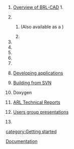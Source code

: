 1.  [Overview of BRL-CAD](Overview.md)
    1.

2.  1.  (Also available as a )

    2.

3.

4.

5.

6.

7.

8.  [Developing applications](Developing_applications.md)

9.  [Building from SVN](Building_from_SVN.md)

10. Doxygen

11. [ARL Technical Reports](ARL_Technical_Reports.md)

12. [Users group presentations](Users_group_presentations.md)

13.

[category:Getting started](category:Getting_started.md)

[Documentation](Category:Documentation.md)
